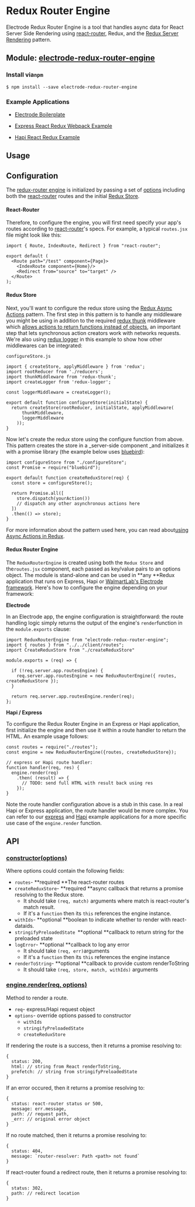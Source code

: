 # Redux Router Engine

Electrode Redux Router Engine is a tool that handles async data for React Server Side Rendering using [react-router](https://github.com/reactjs/react-router), Redux, and the [Redux Server Rendering](http://redux.js.org/docs/recipes/ServerRendering.html) pattern.

## Module: [electrode-redux-router-engine](https://github.com/electrode-io/electrode-redux-router-engine)

### Install via`npm`

```
$ npm install --save electrode-redux-router-engine
```

### Example Applications

* [Electrode Boilerplate](https://github.com/electrode-io/electrode-boilerplate-universal-react-node#electrode-redux-router-engine)

* [Express React Redux Webpack Example](https://github.com/docs-code-examples-electrode-io/express-react-redux-webpack#electrode-redux-router-engine)

* [Hapi React Redux Example](https://github.com/docs-code-examples-electrode-io/hapi-react-redux#electrode-redux-router-engine)

## Usage

## Configuration

The [redux-router engine](http://www.electrode.io/docs/redux_router_engine.html#redux-router-engine) is initialized by passing a set of [options](http://www.electrode.io/docs/redux_router_engine.html#API) including both the [react-router](http://www.electrode.io/docs/redux_router_engine.html#react-router) routes and the initial [Redux Store](http://www.electrode.io/docs/redux_router_engine.html#redux-store).

#### React-Router

Therefore, to configure the engine, you will first need specify your app's routes according to [react-router](https://github.com/reactjs/react-router)'s specs. For example, a typical `routes.jsx` file might look like this:

```
import { Route, IndexRoute, Redirect } from "react-router";

export default (
  <Route path="/test" component={Page}>
    <IndexRoute component={Home}/>
    <Redirect from="source" to="target" />
  </Route>
);
```

#### Redux Store

Next, you'll want to configure the redux store using the [Redux Async Actions](http://redux.js.org/docs/advanced/AsyncActions.html) pattern. The first step in this pattern is to handle any middleware you might be using in addition to the required [redux thunk](https://github.com/gaearon/redux-thunk#redux-thunk) middleware which [allows actions to return functions instead of objects](http://redux.js.org/docs/advanced/AsyncActions.html#async-action-creators), an important step that lets synchronous action creators work with networks requests. We're also using [redux logger](https://github.com/evgenyrodionov/redux-logger#logger-for-redux) in this example to show how other middlewares can be integrated:

`configureStore.js`

```
import { createStore, applyMiddleware } from 'redux';
import rootReducer from './reducers';
import thunkMiddleware from 'redux-thunk';
import createLogger from 'redux-logger';

const loggerMiddleware = createLogger();

export default function configureStore(initialState) {
  return createStore(rootReducer, initialState, applyMiddleware(
      thunkMiddleware,
      loggerMiddleware
    ));
}
```

Now let's create the redux store using the configure function from above. This pattern creates the store in a _server-side component _and initializes it with a promise library \(the example below uses [bluebird](https://github.com/petkaantonov/bluebird/)\):

```
import configureStore from "./configureStore";
const Promise = require("bluebird");

export default function createReduxStore(req) {
  const store = configureStore();

  return Promise.all([
    store.dispatch(yourAction())
    // dispatch any other asynchronous actions here
  ])
  .then(() => store);
}
```

For more information about the pattern used here, you can read about[using Async Actions in Redux](http://redux.js.org/docs/advanced/AsyncActions.html).

#### Redux Router Engine

The `ReduxRouterEngine` is created using both the `Redux Store` and the`routes.jsx` component, each passed as key/value pairs to an options object. The module is stand-alone and can be used in **any **Redux application that runs on Express, Hapi or [WalmartLab's Electrode framework](http://www.electrode.io/). Here's how to configure the engine depending on your framework:

**Electrode**

In an Electrode app, the engine configuration is straightforward: the route handling logic simply returns the output of the engine's `render`function in the `module.exports` clause:

```
import ReduxRouterEngine from "electrode-redux-router-engine";
import { routes } from "../../client/routes";
import CreateReduxStore from "./createReduxStore"

module.exports = (req) => {

  if (!req.server.app.routesEngine) {
    req.server.app.routesEngine = new ReduxRouterEngine({ routes, createReduxStore });
  }

  return req.server.app.routesEngine.render(req);
};
```

**Hapi / Express**

To configure the Redux Router Engine in an Express or Hapi application, first initialize the engine and then use it within a route handler to return the HTML. An example usage follows:

```
const routes = require("./routes");
const engine = new ReduxRouterEngine({routes, createReduxStore});

// express or Hapi route handler:
function handler(req, res) {
  engine.render(req)
    .then( (result) => {
      // TODO: send full HTML with result back using res
    });
}
```

Note the route handler configuration above is a stub in this case. In a real Hapi or Express application, the route handler would be more complex. You can refer to our [express](https://github.com/electrode-samples/express-react-redux-webpack/blob/8e6023af5d4c7f4ec8780cfeeb214efc04892b2c/src/server.js#L90-L94) and [Hapi](https://github.com/electrode-samples/hapi-react-redux/blob/685456d738997cfca5beda2ff3d9b655ad37e0e0/hapiApp/src/server.js#L123-L146) example applications for a more specific use case of the `engine.render` function.

## API

### [constructor\(options\)](http://www.electrode.io/docs/redux_router_engine.html)

Where options could contain the following fields:

* `routes`- **required **The react-router routes
* `createReduxStore`- **required **async callback that returns a promise resolving to the Redux store.
  * It should take `(req, match)` arguments where match is react-router's match result.
  * If it's a `function` then its `this` references the engine instance.
* `withIds`- **optional **boolean to indicate whether to render with react-dataids.
* `stringifyPreloadedState `**optional **callback to return string for the preloaded state
* `logError`- **optional **callback to log any error
  * It should take `(req, err)`arguments
  * If it's a `function` then its `this` references the engine instance
* `renderToString`- **optional **callback to provide custom renderToString
  * It should take `(req, store, match, withIds)` arguments

### [engine.render\(req, options\)](http://www.electrode.io/docs/redux_router_engine.html)

Method to render a route.

* `req`- express/Hapi request object
* `options`- override options passed to constructor
  * `withIds`
  * `stringifyPreloadedState`
  * `createReduxStore`

If rendering the route is a success, then it returns a promise resolving to:

```
{
  status: 200,
  html: // string from React renderToString,
  prefetch: // string from stringifyPreloadedState
}
```

If an error occured, then it returns a promise resolving to:

```
{
  status: react-router status or 500,
  message: err.message,
  path: // request path,
  _err: // original error object
}
```

If no route matched, then it returns a promise resolving to:

    {
      status: 404,
      message: `router-resolver: Path <path> not found`
    }

If react-router found a redirect route, then it returns a promise resolving to:

```
{
  status: 302,
  path: // redirect location
}
```



